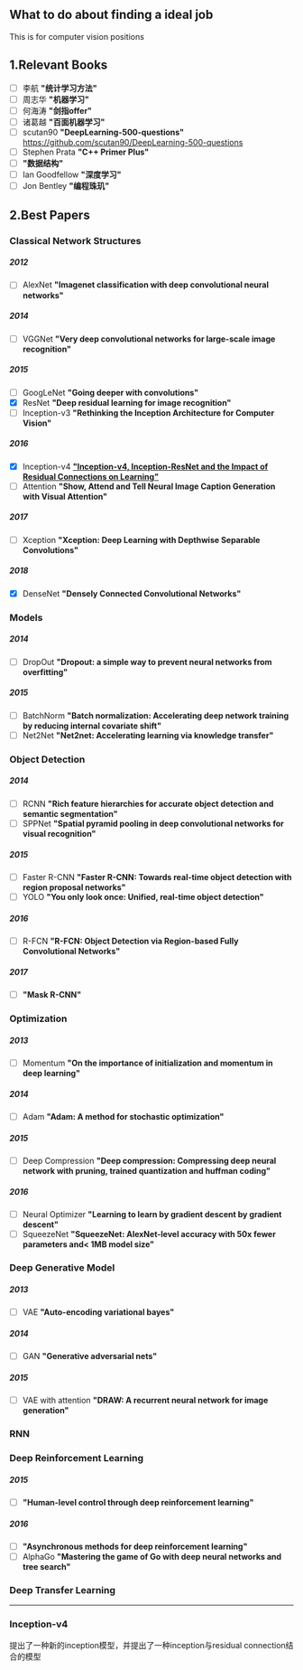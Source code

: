## What to do about finding a ideal job
This is for computer vision positions
## 1.Relevant Books
- [ ] 李航 **"统计学习方法"**
- [ ] 周志华 **"机器学习"**
- [ ] 何海涛 **"剑指offer"**
- [ ] 诸葛越 **"百面机器学习"**
- [ ] scutan90 **"DeepLearning-500-questions"** https://github.com/scutan90/DeepLearning-500-questions
- [ ] Stephen Prata **"C++ Primer Plus"**
- [ ] **"数据结构"**
- [ ] Ian Goodfellow **"深度学习"**
- [ ] Jon Bentley **"编程珠玑"**

## 2.Best Papers
### Classical Network Structures
##### 2012
- [ ] AlexNet **"Imagenet classification with deep convolutional neural networks"**
##### 2014
- [ ] VGGNet **"Very deep convolutional networks for large-scale image recognition"**
##### 2015
- [ ] GoogLeNet **"Going deeper with convolutions"**
- [x] ResNet **"Deep residual learning for image recognition"**
- [ ] Inception-v3 **"Rethinking the Inception Architecture for Computer Vision"**
##### 2016
- [x] Inception-v4 [**"Inception-v4, Inception-ResNet and the Impact of Residual Connections on Learning"**](#Inception-v4)
- [ ] Attention **"Show, Attend and Tell Neural Image Caption Generation with Visual Attention"**
##### 2017
- [ ] Xception **"Xception: Deep Learning with Depthwise Separable Convolutions"**
##### 2018
- [x] DenseNet **"Densely Connected Convolutional Networks"**

### Models
##### 2014
- [ ] DropOut **"Dropout: a simple way to prevent neural networks from overfitting"**
##### 2015
- [ ] BatchNorm **"Batch normalization: Accelerating deep network training by reducing internal covariate shift"**
- [ ] Net2Net **"Net2net: Accelerating learning via knowledge transfer"**

### Object Detection
##### 2014
- [ ] RCNN **"Rich feature hierarchies for accurate object detection and semantic segmentation"**
- [ ] SPPNet **"Spatial pyramid pooling in deep convolutional networks for visual recognition"**
##### 2015
- [ ] Faster R-CNN **"Faster R-CNN: Towards real-time object detection with region proposal networks"**
- [ ] YOLO **"You only look once: Unified, real-time object detection"**
##### 2016
- [ ] R-FCN **"R-FCN: Object Detection via Region-based Fully Convolutional Networks"**
##### 2017
- [ ] **"Mask R-CNN"**

### Optimization
##### 2013
- [ ] Momentum **"On the importance of initialization and momentum in deep learning"**
##### 2014
- [ ] Adam **"Adam: A method for stochastic optimization"**
##### 2015
- [ ] Deep Compression **"Deep compression: Compressing deep neural network with pruning, trained quantization and huffman coding"**
##### 2016
- [ ] Neural Optimizer **"Learning to learn by gradient descent by gradient descent"**
- [ ] SqueezeNet **"SqueezeNet: AlexNet-level accuracy with 50x fewer parameters and< 1MB model size"**

### Deep Generative Model
##### 2013
- [ ] VAE **"Auto-encoding variational bayes"**
##### 2014
- [ ] GAN **"Generative adversarial nets"**
##### 2015
- [ ] VAE with attention **"DRAW: A recurrent neural network for image generation"**

### RNN

### Deep Reinforcement Learning
##### 2015
- [ ] **"Human-level control through deep reinforcement learning"**
##### 2016
- [ ] **"Asynchronous methods for deep reinforcement learning"**
- [ ] AlphaGo **"Mastering the game of Go with deep neural networks and tree search"**

### Deep Transfer Learning



---------------------------
### Inception-v4
提出了一种新的inception模型，并提出了一种inception与residual connection结合的模型
